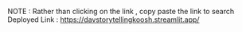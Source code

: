 
NOTE : Rather than clicking on the link , copy paste the link to search
Deployed Link : https://davstorytellingkoosh.streamlit.app/

